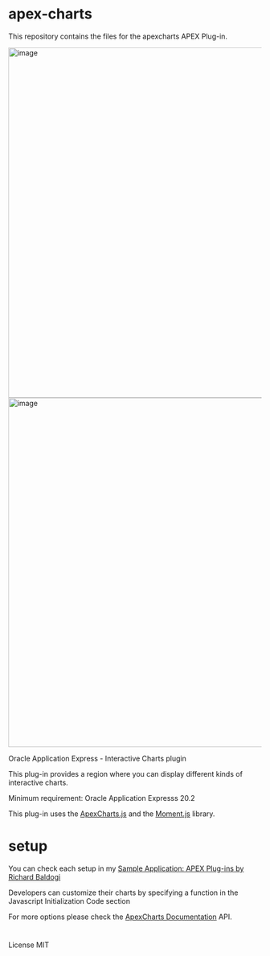 # apex-charts
This repository contains the files for the apexcharts APEX Plug-in.

<img width="697" alt="image" src="https://user-images.githubusercontent.com/100072414/202902389-559b2074-5f76-4702-9112-a59262d81009.png">

<img width="695" alt="image" src="https://user-images.githubusercontent.com/100072414/202902450-fa81c2a6-2edb-430a-8a14-6926c72fc542.png">

Oracle Application Express - Interactive Charts plugin

This plug-in provides a region where you can display different kinds of interactive charts.

Minimum requirement: Oracle Application Expresss 20.2

This plug-in uses the <a href="https://apexcharts.com/" rel="nofollow">ApexCharts.js</a> and the <a href="https://momentjs.com/" rel="nofollow">Moment.js</a> library.

# setup

You can check each setup in my <a href="https://github.com/baldogiRichard/plug-in-site" rel="nofollow">Sample Application: APEX Plug-ins by Richard Baldogi</a>

Developers can customize their charts by specifying a function in the Javascript Initialization Code section


For more options please check the <a href="https://apexcharts.com/docs/" rel="nofollow">ApexCharts Documentation</a> API.

#

License MIT
